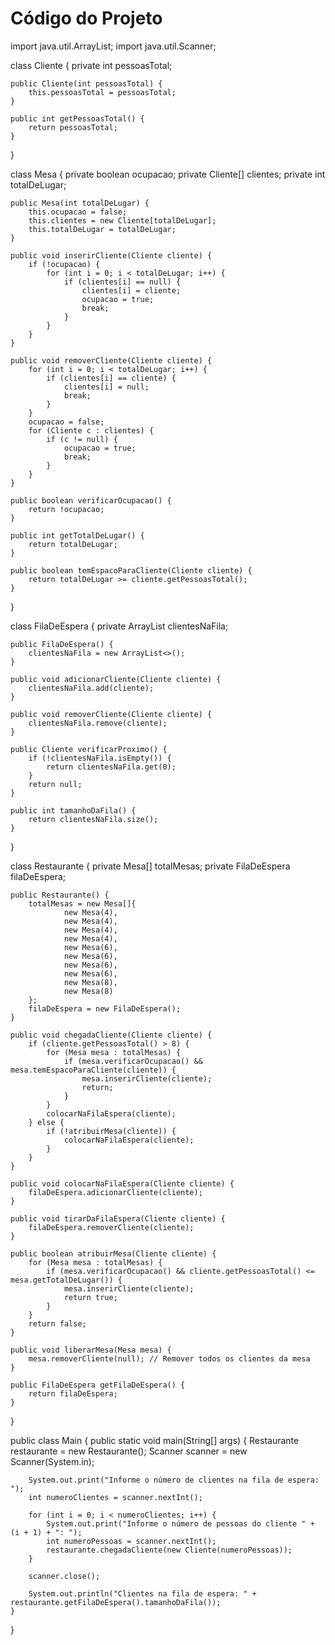 # Código do Projeto

import java.util.ArrayList;
import java.util.Scanner;

class Cliente {
    private int pessoasTotal;

    public Cliente(int pessoasTotal) {
        this.pessoasTotal = pessoasTotal;
    }

    public int getPessoasTotal() {
        return pessoasTotal;
    }
}

class Mesa {
    private boolean ocupacao;
    private Cliente[] clientes;
    private int totalDeLugar;

    public Mesa(int totalDeLugar) {
        this.ocupacao = false;
        this.clientes = new Cliente[totalDeLugar];
        this.totalDeLugar = totalDeLugar;
    }

    public void inserirCliente(Cliente cliente) {
        if (!ocupacao) {
            for (int i = 0; i < totalDeLugar; i++) {
                if (clientes[i] == null) {
                    clientes[i] = cliente;
                    ocupacao = true;
                    break;
                }
            }
        }
    }

    public void removerCliente(Cliente cliente) {
        for (int i = 0; i < totalDeLugar; i++) {
            if (clientes[i] == cliente) {
                clientes[i] = null;
                break;
            }
        }
        ocupacao = false;
        for (Cliente c : clientes) {
            if (c != null) {
                ocupacao = true;
                break;
            }
        }
    }

    public boolean verificarOcupacao() {
        return !ocupacao;
    }

    public int getTotalDeLugar() {
        return totalDeLugar;
    }

    public boolean temEspacoParaCliente(Cliente cliente) {
        return totalDeLugar >= cliente.getPessoasTotal();
    }
}

class FilaDeEspera {
    private ArrayList<Cliente> clientesNaFila;

    public FilaDeEspera() {
        clientesNaFila = new ArrayList<>();
    }

    public void adicionarCliente(Cliente cliente) {
        clientesNaFila.add(cliente);
    }

    public void removerCliente(Cliente cliente) {
        clientesNaFila.remove(cliente);
    }

    public Cliente verificarProximo() {
        if (!clientesNaFila.isEmpty()) {
            return clientesNaFila.get(0);
        }
        return null;
    }

    public int tamanhoDaFila() {
        return clientesNaFila.size();
    }
}

class Restaurante {
    private Mesa[] totalMesas;
    private FilaDeEspera filaDeEspera;

    public Restaurante() {
        totalMesas = new Mesa[]{
                new Mesa(4),
                new Mesa(4),
                new Mesa(4),
                new Mesa(4),
                new Mesa(6),
                new Mesa(6),
                new Mesa(6),
                new Mesa(6),
                new Mesa(8),
                new Mesa(8)
        };
        filaDeEspera = new FilaDeEspera();
    }

    public void chegadaCliente(Cliente cliente) {
        if (cliente.getPessoasTotal() > 8) {
            for (Mesa mesa : totalMesas) {
                if (mesa.verificarOcupacao() && mesa.temEspacoParaCliente(cliente)) {
                    mesa.inserirCliente(cliente);
                    return;
                }
            }
            colocarNaFilaEspera(cliente);
        } else {
            if (!atribuirMesa(cliente)) {
                colocarNaFilaEspera(cliente);
            }
        }
    }

    public void colocarNaFilaEspera(Cliente cliente) {
        filaDeEspera.adicionarCliente(cliente);
    }

    public void tirarDaFilaEspera(Cliente cliente) {
        filaDeEspera.removerCliente(cliente);
    }

    public boolean atribuirMesa(Cliente cliente) {
        for (Mesa mesa : totalMesas) {
            if (mesa.verificarOcupacao() && cliente.getPessoasTotal() <= mesa.getTotalDeLugar()) {
                mesa.inserirCliente(cliente);
                return true;
            }
        }
        return false;
    }

    public void liberarMesa(Mesa mesa) {
        mesa.removerCliente(null); // Remover todos os clientes da mesa
    }

    public FilaDeEspera getFilaDeEspera() {
        return filaDeEspera;
    }
}

public class Main {
    public static void main(String[] args) {
        Restaurante restaurante = new Restaurante();
        Scanner scanner = new Scanner(System.in);

        System.out.print("Informe o número de clientes na fila de espera: ");
        int numeroClientes = scanner.nextInt();

        for (int i = 0; i < numeroClientes; i++) {
            System.out.print("Informe o número de pessoas do cliente " + (i + 1) + ": ");
            int numeroPessoas = scanner.nextInt();
            restaurante.chegadaCliente(new Cliente(numeroPessoas));
        }

        scanner.close();

        System.out.println("Clientes na fila de espera: " + restaurante.getFilaDeEspera().tamanhoDaFila());
    }
}
